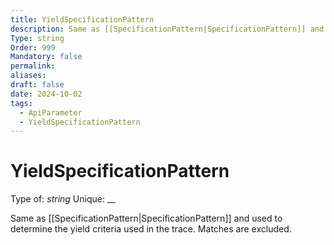 ```yaml
---
title: YieldSpecificationPattern
description: Same as [[SpecificationPattern|SpecificationPattern]] and used to determine the yield criteria used in the trace. Matches are excluded.
Type: string
Order: 999
Mandatory: false
permalink: 
aliases: 
draft: false
date: 2024-10-02
tags:
  - ApiParameter
  - YieldSpecificationPattern
---
```

# YieldSpecificationPattern

Type of: _string_
Unique: __

Same as [[SpecificationPattern|SpecificationPattern]] and used to determine the yield criteria used in the trace. Matches are excluded.
